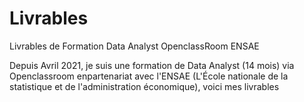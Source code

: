 # Livrables
Livrables de Formation Data Analyst OpenclassRoom ENSAE

Depuis Avril 2021, je suis une formation de Data Analyst (14 mois) via Openclassroom enpartenariat avec l'ENSAE (L'École nationale de la statistique et de l'administration économique), voici mes livrables
